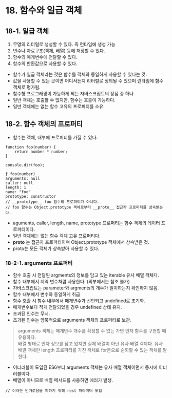 # 18. 함수와 일급 객체

## 18-1. 일급 객체

1. 무명의 리터럴로 생성할 수 있다. 즉 런타임에 생성 가능
2. 변수나 자료구조(객체, 배열) 등에 저장할 수 있다.
3. 함수의 매개변수에 전달할 수 있다.
4. 함수의 반환값으로 사용할 수 있다.

- 함수가 일급 객체라는 것은 함수를 객체와 동일하게 사용할 수 있다는 것.
- 값을 사용할 수 있는 곳이면 어디서든지 리터럴로 정의될 수 있으며 런타임에 함수 객체로 평가됨.
- 함수형 프로그래밍이 가능하게 되는 자바스크립트의 장점 중 하나.
- 일반 객체는 호출할 수 없지만, 함수는 호출이 가능하다.
- 일반 객체에는 없는 함수 고유의 프로퍼티를 소유.

## 18-2. 함수 객체의 프로퍼티

- 함수는 객체, 내부에 프로퍼티를 가질 수 있다.

```
function foo(number) {
    return number * number;
}

console.dir(foo);

ƒ foo(number)
arguments: null
caller: null
length: 1
name: "foo"
prototype: constructor
// __prototype__ foo 함수의 프로퍼티가 아니다.
// foo 함수는 Object.prototype 객체로부터 __proto__ 접근자 프로퍼티를 상속받는다.
```

- aguments, caller, length, name, prototype 프로퍼티는 함수 객체의 데이터 프로퍼티이다.
- 일반 객체에는 없는 함수 객체 고유 프로퍼티다.
- __proto__ 는 접근자 프로퍼티이며 Object.prototype 객체에서 상속받은 것.
- proto는 모든 객체가 상속받아 사용할 수 있다.

### 18-2-1. arguments 프로퍼티

- 함수 호출 시 전달된 argments의 정보를 담고 있는 iterable 유사 배열 객체다.
- 함수 내부에서 지역 변수처럼 사용한다. (외부에서는 참조 불가)
- 자바스크립트는 parameter와 argments의 개수가 일치하는지 확인하지 않음.
- 함수 내부에서 변수와 동일하게 취급
- 함수 호출 시 함수 내부에서 매개변수가 선언되고 undefined로 초기화.
- 매개변수보다 적게 전달되었을 경우 undefined 상태 유지.
- 초과된 인수는 무시.
- 초과된 인수는 암묵적으로 arguments 객체의 프로퍼티로 보관.

> arguments 객체는 매개변수 개수를 확정할 수 없는 가변 인자 함수를 구현할 때 유용하다.  
> 배열 형태로 인자 정보를 담고 있지만 실제 배열이 아닌 유사 배열 객체다.
> 유사 배열 객체란 length 프로퍼티를 가진 객체로 for문으로 순회할 수 있는 객체를 말한다.

- 이터러블이 도입된 ES6부터 arguments 객체는 유사 배열 객체이면서 동시에 이터러블이다.
- 배열이 아니므로 배열 메서드를 사용하면 에러가 발생.

```
// 이러한 번거로움을 피하기 위해 rest 파라미터 도입 

